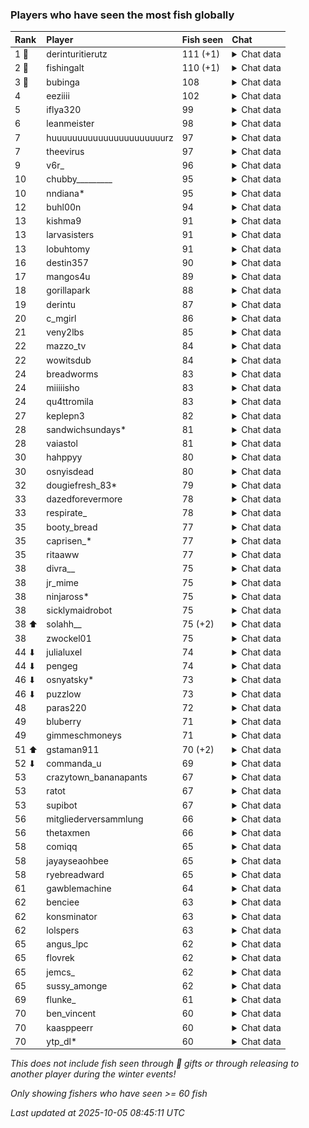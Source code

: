### Players who have seen the most fish globally

| Rank  | Player                    | Fish seen | Chat                                                                                                                                                                                                                                                                                                                                                                                                                                                                                                                                                                                                                                                                                                                                                                                                                                                                                                                                                                                                                                                                                                                                                                                                                                                                                                                                                                                                                                                                                                                                                                                                                                                                                                                                                                                                                                                                                                                                                                                                                                                                                                                                                                                                                                                                                                                                                                                                                                                                                                                                                                                                                                                                   |
|:------|:--------------------------|:----------|:-----------------------------------------------------------------------------------------------------------------------------------------------------------------------------------------------------------------------------------------------------------------------------------------------------------------------------------------------------------------------------------------------------------------------------------------------------------------------------------------------------------------------------------------------------------------------------------------------------------------------------------------------------------------------------------------------------------------------------------------------------------------------------------------------------------------------------------------------------------------------------------------------------------------------------------------------------------------------------------------------------------------------------------------------------------------------------------------------------------------------------------------------------------------------------------------------------------------------------------------------------------------------------------------------------------------------------------------------------------------------------------------------------------------------------------------------------------------------------------------------------------------------------------------------------------------------------------------------------------------------------------------------------------------------------------------------------------------------------------------------------------------------------------------------------------------------------------------------------------------------------------------------------------------------------------------------------------------------------------------------------------------------------------------------------------------------------------------------------------------------------------------------------------------------------------------------------------------------------------------------------------------------------------------------------------------------------------------------------------------------------------------------------------------------------------------------------------------------------------------------------------------------------------------------------------------------------------------------------------------------------------------------------------------------|
| 1 🥇  | derinturitierutz          | 111 (+1)  |  <details> <summary>Chat data</summary> ![breadworms](https://raw.githubusercontent.com/blableblup/gofish/main/images/players/breadworms.png) 110 ![psp1g](https://raw.githubusercontent.com/blableblup/gofish/main/images/players/psp1g.png) 16 ![swormbeard](https://raw.githubusercontent.com/blableblup/gofish/main/images/players/swormbeard.png) 17 </details>                                                                                                                                                                                                                                                                                                                                                                                                                                                                                                                                                                                                                                                                                                                                                                                                                                                                                                                                                                                                                                                                                                                                                                                                                                                                                                                                                                                                                                                                                                                                                                                                                                                                                                                                                                                                                                                                                                                                                                                                                                                                                                                                                                                                                                                                                                   |
| 2 🥈  | fishingalt                | 110 (+1)  |  <details> <summary>Chat data</summary> ![breadworms](https://raw.githubusercontent.com/blableblup/gofish/main/images/players/breadworms.png) 110 ![swormbeard](https://raw.githubusercontent.com/blableblup/gofish/main/images/players/swormbeard.png) 1 </details>                                                                                                                                                                                                                                                                                                                                                                                                                                                                                                                                                                                                                                                                                                                                                                                                                                                                                                                                                                                                                                                                                                                                                                                                                                                                                                                                                                                                                                                                                                                                                                                                                                                                                                                                                                                                                                                                                                                                                                                                                                                                                                                                                                                                                                                                                                                                                                                                   |
| 3 🥉  | bubinga                   | 108       |  <details> <summary>Chat data</summary> ![aquaismissing](https://raw.githubusercontent.com/blableblup/gofish/main/images/players/aquaismissing.png) 23 ![breadworms](https://raw.githubusercontent.com/blableblup/gofish/main/images/players/breadworms.png) 9 ![deme](https://raw.githubusercontent.com/blableblup/gofish/main/images/players/deme.png) 5 ![julialuxel](https://raw.githubusercontent.com/blableblup/gofish/main/images/players/julialuxel.png) 1 ![psp1g](https://raw.githubusercontent.com/blableblup/gofish/main/images/players/psp1g.png) 77 ![vaiastol](https://raw.githubusercontent.com/blableblup/gofish/main/images/players/vaiastol.png) 25 ![wuh6](https://raw.githubusercontent.com/blableblup/gofish/main/images/players/wuh6.png) 98 ![yopego](https://raw.githubusercontent.com/blableblup/gofish/main/images/players/yopego.png) 1 </details>                                                                                                                                                                                                                                                                                                                                                                                                                                                                                                                                                                                                                                                                                                                                                                                                                                                                                                                                                                                                                                                                                                                                                                                                                                                                                                                                                                                                                                                                                                                                                                                                                                                                                                                                                                                         |
| 4     | eeziiii                   | 102       |  <details> <summary>Chat data</summary> ![breadworms](https://raw.githubusercontent.com/blableblup/gofish/main/images/players/breadworms.png) 4 ![psp1g](https://raw.githubusercontent.com/blableblup/gofish/main/images/players/psp1g.png) 58 ![wuh6](https://raw.githubusercontent.com/blableblup/gofish/main/images/players/wuh6.png) 100 </details>                                                                                                                                                                                                                                                                                                                                                                                                                                                                                                                                                                                                                                                                                                                                                                                                                                                                                                                                                                                                                                                                                                                                                                                                                                                                                                                                                                                                                                                                                                                                                                                                                                                                                                                                                                                                                                                                                                                                                                                                                                                                                                                                                                                                                                                                                                                |
| 5     | iflya320                  | 99        |  <details> <summary>Chat data</summary> ![breadworms](https://raw.githubusercontent.com/blableblup/gofish/main/images/players/breadworms.png) 6 ![psp1g](https://raw.githubusercontent.com/blableblup/gofish/main/images/players/psp1g.png) 57 ![wuh6](https://raw.githubusercontent.com/blableblup/gofish/main/images/players/wuh6.png) 95 </details>                                                                                                                                                                                                                                                                                                                                                                                                                                                                                                                                                                                                                                                                                                                                                                                                                                                                                                                                                                                                                                                                                                                                                                                                                                                                                                                                                                                                                                                                                                                                                                                                                                                                                                                                                                                                                                                                                                                                                                                                                                                                                                                                                                                                                                                                                                                 |
| 6     | leanmeister               | 98        |  <details> <summary>Chat data</summary> ![breadworms](https://raw.githubusercontent.com/blableblup/gofish/main/images/players/breadworms.png) 96 ![julialuxel](https://raw.githubusercontent.com/blableblup/gofish/main/images/players/julialuxel.png) 5 ![leanmeister](https://raw.githubusercontent.com/blableblup/gofish/main/images/players/leanmeister.png) 2 ![omie](https://raw.githubusercontent.com/blableblup/gofish/main/images/players/omie.png) 2 ![swormbeard](https://raw.githubusercontent.com/blableblup/gofish/main/images/players/swormbeard.png) 28 ![vaiastol](https://raw.githubusercontent.com/blableblup/gofish/main/images/players/vaiastol.png) 60 </details>                                                                                                                                                                                                                                                                                                                                                                                                                                                                                                                                                                                                                                                                                                                                                                                                                                                                                                                                                                                                                                                                                                                                                                                                                                                                                                                                                                                                                                                                                                                                                                                                                                                                                                                                                                                                                                                                                                                                                                                |
| 7     | huuuuuuuuuuuuuuuuuuuuuurz | 97        |  <details> <summary>Chat data</summary> ![breadworms](https://raw.githubusercontent.com/blableblup/gofish/main/images/players/breadworms.png) 3 ![dizzy](https://raw.githubusercontent.com/blableblup/gofish/main/images/players/dizzy.png) 4 ![psp1g](https://raw.githubusercontent.com/blableblup/gofish/main/images/players/psp1g.png) 79 ![wuh6](https://raw.githubusercontent.com/blableblup/gofish/main/images/players/wuh6.png) 86 </details>                                                                                                                                                                                                                                                                                                                                                                                                                                                                                                                                                                                                                                                                                                                                                                                                                                                                                                                                                                                                                                                                                                                                                                                                                                                                                                                                                                                                                                                                                                                                                                                                                                                                                                                                                                                                                                                                                                                                                                                                                                                                                                                                                                                                                   |
| 7     | theevirus                 | 97        |  <details> <summary>Chat data</summary> ![breadworms](https://raw.githubusercontent.com/blableblup/gofish/main/images/players/breadworms.png) 6 ![psp1g](https://raw.githubusercontent.com/blableblup/gofish/main/images/players/psp1g.png) 60 ![wuh6](https://raw.githubusercontent.com/blableblup/gofish/main/images/players/wuh6.png) 90 </details>                                                                                                                                                                                                                                                                                                                                                                                                                                                                                                                                                                                                                                                                                                                                                                                                                                                                                                                                                                                                                                                                                                                                                                                                                                                                                                                                                                                                                                                                                                                                                                                                                                                                                                                                                                                                                                                                                                                                                                                                                                                                                                                                                                                                                                                                                                                 |
| 9     | v6r_                      | 96        |  <details> <summary>Chat data</summary> ![omie](https://raw.githubusercontent.com/blableblup/gofish/main/images/players/omie.png) 96 ![vaiastol](https://raw.githubusercontent.com/blableblup/gofish/main/images/players/vaiastol.png) 9 </details>                                                                                                                                                                                                                                                                                                                                                                                                                                                                                                                                                                                                                                                                                                                                                                                                                                                                                                                                                                                                                                                                                                                                                                                                                                                                                                                                                                                                                                                                                                                                                                                                                                                                                                                                                                                                                                                                                                                                                                                                                                                                                                                                                                                                                                                                                                                                                                                                                    |
| 10    | chubby_________           | 95        |  <details> <summary>Chat data</summary> ![breadworms](https://raw.githubusercontent.com/blableblup/gofish/main/images/players/breadworms.png) 95 ![julialuxel](https://raw.githubusercontent.com/blableblup/gofish/main/images/players/julialuxel.png) 21 ![swormbeard](https://raw.githubusercontent.com/blableblup/gofish/main/images/players/swormbeard.png) 15 ![wuh6](https://raw.githubusercontent.com/blableblup/gofish/main/images/players/wuh6.png) 15 </details>                                                                                                                                                                                                                                                                                                                                                                                                                                                                                                                                                                                                                                                                                                                                                                                                                                                                                                                                                                                                                                                                                                                                                                                                                                                                                                                                                                                                                                                                                                                                                                                                                                                                                                                                                                                                                                                                                                                                                                                                                                                                                                                                                                                             |
| 10    | nndiana*                  | 95        |  <details> <summary>Chat data</summary> ![psp1g](https://raw.githubusercontent.com/blableblup/gofish/main/images/players/psp1g.png) 88 ![wuh6](https://raw.githubusercontent.com/blableblup/gofish/main/images/players/wuh6.png) 80 </details>                                                                                                                                                                                                                                                                                                                                                                                                                                                                                                                                                                                                                                                                                                                                                                                                                                                                                                                                                                                                                                                                                                                                                                                                                                                                                                                                                                                                                                                                                                                                                                                                                                                                                                                                                                                                                                                                                                                                                                                                                                                                                                                                                                                                                                                                                                                                                                                                                         |
| 12    | buhl00n                   | 94        |  <details> <summary>Chat data</summary> ![dizzy](https://raw.githubusercontent.com/blableblup/gofish/main/images/players/dizzy.png) 94 </details>                                                                                                                                                                                                                                                                                                                                                                                                                                                                                                                                                                                                                                                                                                                                                                                                                                                                                                                                                                                                                                                                                                                                                                                                                                                                                                                                                                                                                                                                                                                                                                                                                                                                                                                                                                                                                                                                                                                                                                                                                                                                                                                                                                                                                                                                                                                                                                                                                                                                                                                      |
| 13    | kishma9                   | 91        |  <details> <summary>Chat data</summary> ![breadworms](https://raw.githubusercontent.com/blableblup/gofish/main/images/players/breadworms.png) 88 ![jellyuh](https://raw.githubusercontent.com/blableblup/gofish/main/images/players/jellyuh.png) 1 ![julialuxel](https://raw.githubusercontent.com/blableblup/gofish/main/images/players/julialuxel.png) 3 ![larvasisters](https://raw.githubusercontent.com/blableblup/gofish/main/images/players/larvasisters.png) 2 ![swormbeard](https://raw.githubusercontent.com/blableblup/gofish/main/images/players/swormbeard.png) 13 </details>                                                                                                                                                                                                                                                                                                                                                                                                                                                                                                                                                                                                                                                                                                                                                                                                                                                                                                                                                                                                                                                                                                                                                                                                                                                                                                                                                                                                                                                                                                                                                                                                                                                                                                                                                                                                                                                                                                                                                                                                                                                                             |
| 13    | larvasisters              | 91        |  <details> <summary>Chat data</summary> ![6daves](https://raw.githubusercontent.com/blableblup/gofish/main/images/players/6daves.png) 1 ![ajspyman](https://raw.githubusercontent.com/blableblup/gofish/main/images/players/ajspyman.png) 1 ![aquaismissing](https://raw.githubusercontent.com/blableblup/gofish/main/images/players/aquaismissing.png) 1 ![breadworms](https://raw.githubusercontent.com/blableblup/gofish/main/images/players/breadworms.png) 88 ![coolishdanker](https://raw.githubusercontent.com/blableblup/gofish/main/images/players/coolishdanker.png) 1 ![d_egree](https://raw.githubusercontent.com/blableblup/gofish/main/images/players/d_egree.png) 7 ![deme](https://raw.githubusercontent.com/blableblup/gofish/main/images/players/deme.png) 1 ![dizzy](https://raw.githubusercontent.com/blableblup/gofish/main/images/players/dizzy.png) 1 ![e1llas](https://raw.githubusercontent.com/blableblup/gofish/main/images/players/e1llas.png) 1 ![jellyuh](https://raw.githubusercontent.com/blableblup/gofish/main/images/players/jellyuh.png) 1 ![julialuxel](https://raw.githubusercontent.com/blableblup/gofish/main/images/players/julialuxel.png) 2 ![keeki_chan](https://raw.githubusercontent.com/blableblup/gofish/main/images/players/keeki_chan.png) 1 ![larvasisters](https://raw.githubusercontent.com/blableblup/gofish/main/images/players/larvasisters.png) 1 ![leanmeister](https://raw.githubusercontent.com/blableblup/gofish/main/images/players/leanmeister.png) 1 ![mylifeislul](https://raw.githubusercontent.com/blableblup/gofish/main/images/players/mylifeislul.png) 1 ![paras220](https://raw.githubusercontent.com/blableblup/gofish/main/images/players/paras220.png) 1 ![pokirule](https://raw.githubusercontent.com/blableblup/gofish/main/images/players/pokirule.png) 1 ![psp1g](https://raw.githubusercontent.com/blableblup/gofish/main/images/players/psp1g.png) 4 ![ryanpotat](https://raw.githubusercontent.com/blableblup/gofish/main/images/players/ryanpotat.png) 1 ![sukoxi](https://raw.githubusercontent.com/blableblup/gofish/main/images/players/sukoxi.png) 1 ![swormbeard](https://raw.githubusercontent.com/blableblup/gofish/main/images/players/swormbeard.png) 8 ![tipicogato](https://raw.githubusercontent.com/blableblup/gofish/main/images/players/tipicogato.png) 1 ![vaiastol](https://raw.githubusercontent.com/blableblup/gofish/main/images/players/vaiastol.png) 24 ![wuh6](https://raw.githubusercontent.com/blableblup/gofish/main/images/players/wuh6.png) 7 ![yopego](https://raw.githubusercontent.com/blableblup/gofish/main/images/players/yopego.png) 1 </details> |
| 13    | lobuhtomy                 | 91        |  <details> <summary>Chat data</summary> ![breadworms](https://raw.githubusercontent.com/blableblup/gofish/main/images/players/breadworms.png) 38 ![dizzy](https://raw.githubusercontent.com/blableblup/gofish/main/images/players/dizzy.png) 1 ![ovrht](https://raw.githubusercontent.com/blableblup/gofish/main/images/players/ovrht.png) 7 ![psp1g](https://raw.githubusercontent.com/blableblup/gofish/main/images/players/psp1g.png) 67 ![wuh6](https://raw.githubusercontent.com/blableblup/gofish/main/images/players/wuh6.png) 79 </details>                                                                                                                                                                                                                                                                                                                                                                                                                                                                                                                                                                                                                                                                                                                                                                                                                                                                                                                                                                                                                                                                                                                                                                                                                                                                                                                                                                                                                                                                                                                                                                                                                                                                                                                                                                                                                                                                                                                                                                                                                                                                                                                    |
| 16    | destin357                 | 90        |  <details> <summary>Chat data</summary> ![breadworms](https://raw.githubusercontent.com/blableblup/gofish/main/images/players/breadworms.png) 90 ![leanmeister](https://raw.githubusercontent.com/blableblup/gofish/main/images/players/leanmeister.png) 2 ![swormbeard](https://raw.githubusercontent.com/blableblup/gofish/main/images/players/swormbeard.png) 1 </details>                                                                                                                                                                                                                                                                                                                                                                                                                                                                                                                                                                                                                                                                                                                                                                                                                                                                                                                                                                                                                                                                                                                                                                                                                                                                                                                                                                                                                                                                                                                                                                                                                                                                                                                                                                                                                                                                                                                                                                                                                                                                                                                                                                                                                                                                                          |
| 17    | mangos4u                  | 89        |  <details> <summary>Chat data</summary> ![breadworms](https://raw.githubusercontent.com/blableblup/gofish/main/images/players/breadworms.png) 13 ![dizzy](https://raw.githubusercontent.com/blableblup/gofish/main/images/players/dizzy.png) 11 ![julialuxel](https://raw.githubusercontent.com/blableblup/gofish/main/images/players/julialuxel.png) 1 ![omie](https://raw.githubusercontent.com/blableblup/gofish/main/images/players/omie.png) 89 ![wuh6](https://raw.githubusercontent.com/blableblup/gofish/main/images/players/wuh6.png) 1 </details>                                                                                                                                                                                                                                                                                                                                                                                                                                                                                                                                                                                                                                                                                                                                                                                                                                                                                                                                                                                                                                                                                                                                                                                                                                                                                                                                                                                                                                                                                                                                                                                                                                                                                                                                                                                                                                                                                                                                                                                                                                                                                                            |
| 18    | gorillapark               | 88        |  <details> <summary>Chat data</summary> ![psp1g](https://raw.githubusercontent.com/blableblup/gofish/main/images/players/psp1g.png) 67 ![wuh6](https://raw.githubusercontent.com/blableblup/gofish/main/images/players/wuh6.png) 71 </details>                                                                                                                                                                                                                                                                                                                                                                                                                                                                                                                                                                                                                                                                                                                                                                                                                                                                                                                                                                                                                                                                                                                                                                                                                                                                                                                                                                                                                                                                                                                                                                                                                                                                                                                                                                                                                                                                                                                                                                                                                                                                                                                                                                                                                                                                                                                                                                                                                         |
| 19    | derintu                   | 87        |  <details> <summary>Chat data</summary> ![breadworms](https://raw.githubusercontent.com/blableblup/gofish/main/images/players/breadworms.png) 85 ![swormbeard](https://raw.githubusercontent.com/blableblup/gofish/main/images/players/swormbeard.png) 28 </details>                                                                                                                                                                                                                                                                                                                                                                                                                                                                                                                                                                                                                                                                                                                                                                                                                                                                                                                                                                                                                                                                                                                                                                                                                                                                                                                                                                                                                                                                                                                                                                                                                                                                                                                                                                                                                                                                                                                                                                                                                                                                                                                                                                                                                                                                                                                                                                                                   |
| 20    | c_mgirl                   | 86        |  <details> <summary>Chat data</summary> ![breadworms](https://raw.githubusercontent.com/blableblup/gofish/main/images/players/breadworms.png) 85 ![jellyuh](https://raw.githubusercontent.com/blableblup/gofish/main/images/players/jellyuh.png) 1 ![julialuxel](https://raw.githubusercontent.com/blableblup/gofish/main/images/players/julialuxel.png) 1 ![swormbeard](https://raw.githubusercontent.com/blableblup/gofish/main/images/players/swormbeard.png) 6 </details>                                                                                                                                                                                                                                                                                                                                                                                                                                                                                                                                                                                                                                                                                                                                                                                                                                                                                                                                                                                                                                                                                                                                                                                                                                                                                                                                                                                                                                                                                                                                                                                                                                                                                                                                                                                                                                                                                                                                                                                                                                                                                                                                                                                          |
| 21    | veny2lbs                  | 85        |  <details> <summary>Chat data</summary> ![psp1g](https://raw.githubusercontent.com/blableblup/gofish/main/images/players/psp1g.png) 58 ![wuh6](https://raw.githubusercontent.com/blableblup/gofish/main/images/players/wuh6.png) 80 </details>                                                                                                                                                                                                                                                                                                                                                                                                                                                                                                                                                                                                                                                                                                                                                                                                                                                                                                                                                                                                                                                                                                                                                                                                                                                                                                                                                                                                                                                                                                                                                                                                                                                                                                                                                                                                                                                                                                                                                                                                                                                                                                                                                                                                                                                                                                                                                                                                                         |
| 22    | mazzo_tv                  | 84        |  <details> <summary>Chat data</summary> ![breadworms](https://raw.githubusercontent.com/blableblup/gofish/main/images/players/breadworms.png) 1 ![psp1g](https://raw.githubusercontent.com/blableblup/gofish/main/images/players/psp1g.png) 74 ![wuh6](https://raw.githubusercontent.com/blableblup/gofish/main/images/players/wuh6.png) 50 </details>                                                                                                                                                                                                                                                                                                                                                                                                                                                                                                                                                                                                                                                                                                                                                                                                                                                                                                                                                                                                                                                                                                                                                                                                                                                                                                                                                                                                                                                                                                                                                                                                                                                                                                                                                                                                                                                                                                                                                                                                                                                                                                                                                                                                                                                                                                                 |
| 22    | wowitsdub                 | 84        |  <details> <summary>Chat data</summary> ![psp1g](https://raw.githubusercontent.com/blableblup/gofish/main/images/players/psp1g.png) 40 ![wuh6](https://raw.githubusercontent.com/blableblup/gofish/main/images/players/wuh6.png) 83 </details>                                                                                                                                                                                                                                                                                                                                                                                                                                                                                                                                                                                                                                                                                                                                                                                                                                                                                                                                                                                                                                                                                                                                                                                                                                                                                                                                                                                                                                                                                                                                                                                                                                                                                                                                                                                                                                                                                                                                                                                                                                                                                                                                                                                                                                                                                                                                                                                                                         |
| 24    | breadworms                | 83        |  <details> <summary>Chat data</summary> ![6daves](https://raw.githubusercontent.com/blableblup/gofish/main/images/players/6daves.png) 1 ![ajspyman](https://raw.githubusercontent.com/blableblup/gofish/main/images/players/ajspyman.png) 1 ![breadworms](https://raw.githubusercontent.com/blableblup/gofish/main/images/players/breadworms.png) 83 ![dizzy](https://raw.githubusercontent.com/blableblup/gofish/main/images/players/dizzy.png) 1 ![omie](https://raw.githubusercontent.com/blableblup/gofish/main/images/players/omie.png) 1 ![xriggby](https://raw.githubusercontent.com/blableblup/gofish/main/images/players/xriggby.png) 1 </details>                                                                                                                                                                                                                                                                                                                                                                                                                                                                                                                                                                                                                                                                                                                                                                                                                                                                                                                                                                                                                                                                                                                                                                                                                                                                                                                                                                                                                                                                                                                                                                                                                                                                                                                                                                                                                                                                                                                                                                                                            |
| 24    | miiiiisho                 | 83        |  <details> <summary>Chat data</summary> ![breadworms](https://raw.githubusercontent.com/blableblup/gofish/main/images/players/breadworms.png) 83 </details>                                                                                                                                                                                                                                                                                                                                                                                                                                                                                                                                                                                                                                                                                                                                                                                                                                                                                                                                                                                                                                                                                                                                                                                                                                                                                                                                                                                                                                                                                                                                                                                                                                                                                                                                                                                                                                                                                                                                                                                                                                                                                                                                                                                                                                                                                                                                                                                                                                                                                                            |
| 24    | qu4ttromila               | 83        |  <details> <summary>Chat data</summary> ![breadworms](https://raw.githubusercontent.com/blableblup/gofish/main/images/players/breadworms.png) 83 </details>                                                                                                                                                                                                                                                                                                                                                                                                                                                                                                                                                                                                                                                                                                                                                                                                                                                                                                                                                                                                                                                                                                                                                                                                                                                                                                                                                                                                                                                                                                                                                                                                                                                                                                                                                                                                                                                                                                                                                                                                                                                                                                                                                                                                                                                                                                                                                                                                                                                                                                            |
| 27    | keplepn3                  | 82        |  <details> <summary>Chat data</summary> ![dizzy](https://raw.githubusercontent.com/blableblup/gofish/main/images/players/dizzy.png) 82 </details>                                                                                                                                                                                                                                                                                                                                                                                                                                                                                                                                                                                                                                                                                                                                                                                                                                                                                                                                                                                                                                                                                                                                                                                                                                                                                                                                                                                                                                                                                                                                                                                                                                                                                                                                                                                                                                                                                                                                                                                                                                                                                                                                                                                                                                                                                                                                                                                                                                                                                                                      |
| 28    | sandwichsundays*          | 81        |  <details> <summary>Chat data</summary> ![breadworms](https://raw.githubusercontent.com/blableblup/gofish/main/images/players/breadworms.png) 4 ![psp1g](https://raw.githubusercontent.com/blableblup/gofish/main/images/players/psp1g.png) 70 ![vaiastol](https://raw.githubusercontent.com/blableblup/gofish/main/images/players/vaiastol.png) 7 ![wuh6](https://raw.githubusercontent.com/blableblup/gofish/main/images/players/wuh6.png) 46 </details>                                                                                                                                                                                                                                                                                                                                                                                                                                                                                                                                                                                                                                                                                                                                                                                                                                                                                                                                                                                                                                                                                                                                                                                                                                                                                                                                                                                                                                                                                                                                                                                                                                                                                                                                                                                                                                                                                                                                                                                                                                                                                                                                                                                                             |
| 28    | vaiastol                  | 81        |  <details> <summary>Chat data</summary> ![breadworms](https://raw.githubusercontent.com/blableblup/gofish/main/images/players/breadworms.png) 45 ![psp1g](https://raw.githubusercontent.com/blableblup/gofish/main/images/players/psp1g.png) 4 ![vaiastol](https://raw.githubusercontent.com/blableblup/gofish/main/images/players/vaiastol.png) 74 </details>                                                                                                                                                                                                                                                                                                                                                                                                                                                                                                                                                                                                                                                                                                                                                                                                                                                                                                                                                                                                                                                                                                                                                                                                                                                                                                                                                                                                                                                                                                                                                                                                                                                                                                                                                                                                                                                                                                                                                                                                                                                                                                                                                                                                                                                                                                         |
| 30    | hahppyy                   | 80        |  <details> <summary>Chat data</summary> ![julialuxel](https://raw.githubusercontent.com/blableblup/gofish/main/images/players/julialuxel.png) 30 ![psp1g](https://raw.githubusercontent.com/blableblup/gofish/main/images/players/psp1g.png) 46 ![vaiastol](https://raw.githubusercontent.com/blableblup/gofish/main/images/players/vaiastol.png) 78 </details>                                                                                                                                                                                                                                                                                                                                                                                                                                                                                                                                                                                                                                                                                                                                                                                                                                                                                                                                                                                                                                                                                                                                                                                                                                                                                                                                                                                                                                                                                                                                                                                                                                                                                                                                                                                                                                                                                                                                                                                                                                                                                                                                                                                                                                                                                                        |
| 30    | osnyisdead                | 80        |  <details> <summary>Chat data</summary> ![breadworms](https://raw.githubusercontent.com/blableblup/gofish/main/images/players/breadworms.png) 78 ![pokirule](https://raw.githubusercontent.com/blableblup/gofish/main/images/players/pokirule.png) 41 </details>                                                                                                                                                                                                                                                                                                                                                                                                                                                                                                                                                                                                                                                                                                                                                                                                                                                                                                                                                                                                                                                                                                                                                                                                                                                                                                                                                                                                                                                                                                                                                                                                                                                                                                                                                                                                                                                                                                                                                                                                                                                                                                                                                                                                                                                                                                                                                                                                       |
| 32    | dougiefresh_83*           | 79        |  <details> <summary>Chat data</summary> ![breadworms](https://raw.githubusercontent.com/blableblup/gofish/main/images/players/breadworms.png) 79 ![jellyuh](https://raw.githubusercontent.com/blableblup/gofish/main/images/players/jellyuh.png) 1 ![vaiastol](https://raw.githubusercontent.com/blableblup/gofish/main/images/players/vaiastol.png) 1 </details>                                                                                                                                                                                                                                                                                                                                                                                                                                                                                                                                                                                                                                                                                                                                                                                                                                                                                                                                                                                                                                                                                                                                                                                                                                                                                                                                                                                                                                                                                                                                                                                                                                                                                                                                                                                                                                                                                                                                                                                                                                                                                                                                                                                                                                                                                                      |
| 33    | dazedforevermore          | 78        |  <details> <summary>Chat data</summary> ![breadworms](https://raw.githubusercontent.com/blableblup/gofish/main/images/players/breadworms.png) 76 ![d_egree](https://raw.githubusercontent.com/blableblup/gofish/main/images/players/d_egree.png) 1 ![julialuxel](https://raw.githubusercontent.com/blableblup/gofish/main/images/players/julialuxel.png) 8 ![larvasisters](https://raw.githubusercontent.com/blableblup/gofish/main/images/players/larvasisters.png) 1 ![psp1g](https://raw.githubusercontent.com/blableblup/gofish/main/images/players/psp1g.png) 4 ![swormbeard](https://raw.githubusercontent.com/blableblup/gofish/main/images/players/swormbeard.png) 18 ![vaiastol](https://raw.githubusercontent.com/blableblup/gofish/main/images/players/vaiastol.png) 49 </details>                                                                                                                                                                                                                                                                                                                                                                                                                                                                                                                                                                                                                                                                                                                                                                                                                                                                                                                                                                                                                                                                                                                                                                                                                                                                                                                                                                                                                                                                                                                                                                                                                                                                                                                                                                                                                                                                          |
| 33    | respirate_                | 78        |  <details> <summary>Chat data</summary> ![ajspyman](https://raw.githubusercontent.com/blableblup/gofish/main/images/players/ajspyman.png) 21 ![breadworms](https://raw.githubusercontent.com/blableblup/gofish/main/images/players/breadworms.png) 72 ![dizzy](https://raw.githubusercontent.com/blableblup/gofish/main/images/players/dizzy.png) 30 ![julialuxel](https://raw.githubusercontent.com/blableblup/gofish/main/images/players/julialuxel.png) 1 ![omie](https://raw.githubusercontent.com/blableblup/gofish/main/images/players/omie.png) 21 ![psp1g](https://raw.githubusercontent.com/blableblup/gofish/main/images/players/psp1g.png) 13 ![ryanpotat](https://raw.githubusercontent.com/blableblup/gofish/main/images/players/ryanpotat.png) 12 ![swormbeard](https://raw.githubusercontent.com/blableblup/gofish/main/images/players/swormbeard.png) 31 ![vaiastol](https://raw.githubusercontent.com/blableblup/gofish/main/images/players/vaiastol.png) 6 </details>                                                                                                                                                                                                                                                                                                                                                                                                                                                                                                                                                                                                                                                                                                                                                                                                                                                                                                                                                                                                                                                                                                                                                                                                                                                                                                                                                                                                                                                                                                                                                                                                                                                                                |
| 35    | booty_bread               | 77        |  <details> <summary>Chat data</summary> ![breadworms](https://raw.githubusercontent.com/blableblup/gofish/main/images/players/breadworms.png) 77 ![psp1g](https://raw.githubusercontent.com/blableblup/gofish/main/images/players/psp1g.png) 6 </details>                                                                                                                                                                                                                                                                                                                                                                                                                                                                                                                                                                                                                                                                                                                                                                                                                                                                                                                                                                                                                                                                                                                                                                                                                                                                                                                                                                                                                                                                                                                                                                                                                                                                                                                                                                                                                                                                                                                                                                                                                                                                                                                                                                                                                                                                                                                                                                                                              |
| 35    | caprisen_*                | 77        |  <details> <summary>Chat data</summary> ![breadworms](https://raw.githubusercontent.com/blableblup/gofish/main/images/players/breadworms.png) 3 ![psp1g](https://raw.githubusercontent.com/blableblup/gofish/main/images/players/psp1g.png) 71 ![wuh6](https://raw.githubusercontent.com/blableblup/gofish/main/images/players/wuh6.png) 56 </details>                                                                                                                                                                                                                                                                                                                                                                                                                                                                                                                                                                                                                                                                                                                                                                                                                                                                                                                                                                                                                                                                                                                                                                                                                                                                                                                                                                                                                                                                                                                                                                                                                                                                                                                                                                                                                                                                                                                                                                                                                                                                                                                                                                                                                                                                                                                 |
| 35    | ritaaww                   | 77        |  <details> <summary>Chat data</summary> ![omie](https://raw.githubusercontent.com/blableblup/gofish/main/images/players/omie.png) 77 </details>                                                                                                                                                                                                                                                                                                                                                                                                                                                                                                                                                                                                                                                                                                                                                                                                                                                                                                                                                                                                                                                                                                                                                                                                                                                                                                                                                                                                                                                                                                                                                                                                                                                                                                                                                                                                                                                                                                                                                                                                                                                                                                                                                                                                                                                                                                                                                                                                                                                                                                                        |
| 38    | divra__                   | 75        |  <details> <summary>Chat data</summary> ![breadworms](https://raw.githubusercontent.com/blableblup/gofish/main/images/players/breadworms.png) 55 ![psp1g](https://raw.githubusercontent.com/blableblup/gofish/main/images/players/psp1g.png) 63 ![vaiastol](https://raw.githubusercontent.com/blableblup/gofish/main/images/players/vaiastol.png) 53 </details>                                                                                                                                                                                                                                                                                                                                                                                                                                                                                                                                                                                                                                                                                                                                                                                                                                                                                                                                                                                                                                                                                                                                                                                                                                                                                                                                                                                                                                                                                                                                                                                                                                                                                                                                                                                                                                                                                                                                                                                                                                                                                                                                                                                                                                                                                                        |
| 38    | jr_mime                   | 75        |  <details> <summary>Chat data</summary> ![breadworms](https://raw.githubusercontent.com/blableblup/gofish/main/images/players/breadworms.png) 22 ![psp1g](https://raw.githubusercontent.com/blableblup/gofish/main/images/players/psp1g.png) 71 ![vaiastol](https://raw.githubusercontent.com/blableblup/gofish/main/images/players/vaiastol.png) 12 ![wuh6](https://raw.githubusercontent.com/blableblup/gofish/main/images/players/wuh6.png) 36 ![yopego](https://raw.githubusercontent.com/blableblup/gofish/main/images/players/yopego.png) 6 </details>                                                                                                                                                                                                                                                                                                                                                                                                                                                                                                                                                                                                                                                                                                                                                                                                                                                                                                                                                                                                                                                                                                                                                                                                                                                                                                                                                                                                                                                                                                                                                                                                                                                                                                                                                                                                                                                                                                                                                                                                                                                                                                           |
| 38    | ninjaross*                | 75        |  <details> <summary>Chat data</summary> ![breadworms](https://raw.githubusercontent.com/blableblup/gofish/main/images/players/breadworms.png) 74 ![julialuxel](https://raw.githubusercontent.com/blableblup/gofish/main/images/players/julialuxel.png) 6 ![swormbeard](https://raw.githubusercontent.com/blableblup/gofish/main/images/players/swormbeard.png) 14 </details>                                                                                                                                                                                                                                                                                                                                                                                                                                                                                                                                                                                                                                                                                                                                                                                                                                                                                                                                                                                                                                                                                                                                                                                                                                                                                                                                                                                                                                                                                                                                                                                                                                                                                                                                                                                                                                                                                                                                                                                                                                                                                                                                                                                                                                                                                           |
| 38    | sicklymaidrobot           | 75        |  <details> <summary>Chat data</summary> ![breadworms](https://raw.githubusercontent.com/blableblup/gofish/main/images/players/breadworms.png) 75 ![julialuxel](https://raw.githubusercontent.com/blableblup/gofish/main/images/players/julialuxel.png) 6 ![swormbeard](https://raw.githubusercontent.com/blableblup/gofish/main/images/players/swormbeard.png) 7 </details>                                                                                                                                                                                                                                                                                                                                                                                                                                                                                                                                                                                                                                                                                                                                                                                                                                                                                                                                                                                                                                                                                                                                                                                                                                                                                                                                                                                                                                                                                                                                                                                                                                                                                                                                                                                                                                                                                                                                                                                                                                                                                                                                                                                                                                                                                            |
| 38 ⬆  | solahh__                  | 75 (+2)   |  <details> <summary>Chat data</summary> ![omie](https://raw.githubusercontent.com/blableblup/gofish/main/images/players/omie.png) 75 </details>                                                                                                                                                                                                                                                                                                                                                                                                                                                                                                                                                                                                                                                                                                                                                                                                                                                                                                                                                                                                                                                                                                                                                                                                                                                                                                                                                                                                                                                                                                                                                                                                                                                                                                                                                                                                                                                                                                                                                                                                                                                                                                                                                                                                                                                                                                                                                                                                                                                                                                                        |
| 38    | zwockel01                 | 75        |  <details> <summary>Chat data</summary> ![breadworms](https://raw.githubusercontent.com/blableblup/gofish/main/images/players/breadworms.png) 5 ![dizzy](https://raw.githubusercontent.com/blableblup/gofish/main/images/players/dizzy.png) 3 ![psp1g](https://raw.githubusercontent.com/blableblup/gofish/main/images/players/psp1g.png) 69 ![wuh6](https://raw.githubusercontent.com/blableblup/gofish/main/images/players/wuh6.png) 31 </details>                                                                                                                                                                                                                                                                                                                                                                                                                                                                                                                                                                                                                                                                                                                                                                                                                                                                                                                                                                                                                                                                                                                                                                                                                                                                                                                                                                                                                                                                                                                                                                                                                                                                                                                                                                                                                                                                                                                                                                                                                                                                                                                                                                                                                   |
| 44 ⬇  | julialuxel                | 74        |  <details> <summary>Chat data</summary> ![breadworms](https://raw.githubusercontent.com/blableblup/gofish/main/images/players/breadworms.png) 65 ![d_egree](https://raw.githubusercontent.com/blableblup/gofish/main/images/players/d_egree.png) 1 ![dizzy](https://raw.githubusercontent.com/blableblup/gofish/main/images/players/dizzy.png) 18 ![julialuxel](https://raw.githubusercontent.com/blableblup/gofish/main/images/players/julialuxel.png) 33 ![psp1g](https://raw.githubusercontent.com/blableblup/gofish/main/images/players/psp1g.png) 4 ![swormbeard](https://raw.githubusercontent.com/blableblup/gofish/main/images/players/swormbeard.png) 4 ![vaiastol](https://raw.githubusercontent.com/blableblup/gofish/main/images/players/vaiastol.png) 37 ![wuh6](https://raw.githubusercontent.com/blableblup/gofish/main/images/players/wuh6.png) 1 </details>                                                                                                                                                                                                                                                                                                                                                                                                                                                                                                                                                                                                                                                                                                                                                                                                                                                                                                                                                                                                                                                                                                                                                                                                                                                                                                                                                                                                                                                                                                                                                                                                                                                                                                                                                                                           |
| 44 ⬇  | pengeg                    | 74        |  <details> <summary>Chat data</summary> ![aquaismissing](https://raw.githubusercontent.com/blableblup/gofish/main/images/players/aquaismissing.png) 1 ![breadworms](https://raw.githubusercontent.com/blableblup/gofish/main/images/players/breadworms.png) 5 ![psp1g](https://raw.githubusercontent.com/blableblup/gofish/main/images/players/psp1g.png) 67 ![vaiastol](https://raw.githubusercontent.com/blableblup/gofish/main/images/players/vaiastol.png) 47 </details>                                                                                                                                                                                                                                                                                                                                                                                                                                                                                                                                                                                                                                                                                                                                                                                                                                                                                                                                                                                                                                                                                                                                                                                                                                                                                                                                                                                                                                                                                                                                                                                                                                                                                                                                                                                                                                                                                                                                                                                                                                                                                                                                                                                           |
| 46 ⬇  | osnyatsky*                | 73        |  <details> <summary>Chat data</summary> ![breadworms](https://raw.githubusercontent.com/blableblup/gofish/main/images/players/breadworms.png) 73 </details>                                                                                                                                                                                                                                                                                                                                                                                                                                                                                                                                                                                                                                                                                                                                                                                                                                                                                                                                                                                                                                                                                                                                                                                                                                                                                                                                                                                                                                                                                                                                                                                                                                                                                                                                                                                                                                                                                                                                                                                                                                                                                                                                                                                                                                                                                                                                                                                                                                                                                                            |
| 46 ⬇  | puzzlow                   | 73        |  <details> <summary>Chat data</summary> ![breadworms](https://raw.githubusercontent.com/blableblup/gofish/main/images/players/breadworms.png) 73 ![julialuxel](https://raw.githubusercontent.com/blableblup/gofish/main/images/players/julialuxel.png) 8 </details>                                                                                                                                                                                                                                                                                                                                                                                                                                                                                                                                                                                                                                                                                                                                                                                                                                                                                                                                                                                                                                                                                                                                                                                                                                                                                                                                                                                                                                                                                                                                                                                                                                                                                                                                                                                                                                                                                                                                                                                                                                                                                                                                                                                                                                                                                                                                                                                                    |
| 48    | paras220                  | 72        |  <details> <summary>Chat data</summary> ![breadworms](https://raw.githubusercontent.com/blableblup/gofish/main/images/players/breadworms.png) 72 ![julialuxel](https://raw.githubusercontent.com/blableblup/gofish/main/images/players/julialuxel.png) 4 ![paras220](https://raw.githubusercontent.com/blableblup/gofish/main/images/players/paras220.png) 2 </details>                                                                                                                                                                                                                                                                                                                                                                                                                                                                                                                                                                                                                                                                                                                                                                                                                                                                                                                                                                                                                                                                                                                                                                                                                                                                                                                                                                                                                                                                                                                                                                                                                                                                                                                                                                                                                                                                                                                                                                                                                                                                                                                                                                                                                                                                                                |
| 49    | bluberry                  | 71        |  <details> <summary>Chat data</summary> ![psp1g](https://raw.githubusercontent.com/blableblup/gofish/main/images/players/psp1g.png) 65 ![wuh6](https://raw.githubusercontent.com/blableblup/gofish/main/images/players/wuh6.png) 50 </details>                                                                                                                                                                                                                                                                                                                                                                                                                                                                                                                                                                                                                                                                                                                                                                                                                                                                                                                                                                                                                                                                                                                                                                                                                                                                                                                                                                                                                                                                                                                                                                                                                                                                                                                                                                                                                                                                                                                                                                                                                                                                                                                                                                                                                                                                                                                                                                                                                         |
| 49    | gimmeschmoneys            | 71        |  <details> <summary>Chat data</summary> ![breadworms](https://raw.githubusercontent.com/blableblup/gofish/main/images/players/breadworms.png) 17 ![dizzy](https://raw.githubusercontent.com/blableblup/gofish/main/images/players/dizzy.png) 69 </details>                                                                                                                                                                                                                                                                                                                                                                                                                                                                                                                                                                                                                                                                                                                                                                                                                                                                                                                                                                                                                                                                                                                                                                                                                                                                                                                                                                                                                                                                                                                                                                                                                                                                                                                                                                                                                                                                                                                                                                                                                                                                                                                                                                                                                                                                                                                                                                                                             |
| 51 ⬆  | gstaman911                | 70 (+2)   |  <details> <summary>Chat data</summary> ![breadworms](https://raw.githubusercontent.com/blableblup/gofish/main/images/players/breadworms.png) 67 ![vaiastol](https://raw.githubusercontent.com/blableblup/gofish/main/images/players/vaiastol.png) 16 </details>                                                                                                                                                                                                                                                                                                                                                                                                                                                                                                                                                                                                                                                                                                                                                                                                                                                                                                                                                                                                                                                                                                                                                                                                                                                                                                                                                                                                                                                                                                                                                                                                                                                                                                                                                                                                                                                                                                                                                                                                                                                                                                                                                                                                                                                                                                                                                                                                       |
| 52 ⬇  | commanda_u                | 69        |  <details> <summary>Chat data</summary> ![deme](https://raw.githubusercontent.com/blableblup/gofish/main/images/players/deme.png) 5 ![psp1g](https://raw.githubusercontent.com/blableblup/gofish/main/images/players/psp1g.png) 61 ![wuh6](https://raw.githubusercontent.com/blableblup/gofish/main/images/players/wuh6.png) 56 </details>                                                                                                                                                                                                                                                                                                                                                                                                                                                                                                                                                                                                                                                                                                                                                                                                                                                                                                                                                                                                                                                                                                                                                                                                                                                                                                                                                                                                                                                                                                                                                                                                                                                                                                                                                                                                                                                                                                                                                                                                                                                                                                                                                                                                                                                                                                                             |
| 53    | crazytown_bananapants     | 67        |  <details> <summary>Chat data</summary> ![breadworms](https://raw.githubusercontent.com/blableblup/gofish/main/images/players/breadworms.png) 67 </details>                                                                                                                                                                                                                                                                                                                                                                                                                                                                                                                                                                                                                                                                                                                                                                                                                                                                                                                                                                                                                                                                                                                                                                                                                                                                                                                                                                                                                                                                                                                                                                                                                                                                                                                                                                                                                                                                                                                                                                                                                                                                                                                                                                                                                                                                                                                                                                                                                                                                                                            |
| 53    | ratot                     | 67        |  <details> <summary>Chat data</summary> ![breadworms](https://raw.githubusercontent.com/blableblup/gofish/main/images/players/breadworms.png) 4 ![psp1g](https://raw.githubusercontent.com/blableblup/gofish/main/images/players/psp1g.png) 65 ![wuh6](https://raw.githubusercontent.com/blableblup/gofish/main/images/players/wuh6.png) 29 </details>                                                                                                                                                                                                                                                                                                                                                                                                                                                                                                                                                                                                                                                                                                                                                                                                                                                                                                                                                                                                                                                                                                                                                                                                                                                                                                                                                                                                                                                                                                                                                                                                                                                                                                                                                                                                                                                                                                                                                                                                                                                                                                                                                                                                                                                                                                                 |
| 53    | supibot                   | 67        |  <details> <summary>Chat data</summary> ![breadworms](https://raw.githubusercontent.com/blableblup/gofish/main/images/players/breadworms.png) 36 ![deme](https://raw.githubusercontent.com/blableblup/gofish/main/images/players/deme.png) 1 ![julialuxel](https://raw.githubusercontent.com/blableblup/gofish/main/images/players/julialuxel.png) 7 ![psp1g](https://raw.githubusercontent.com/blableblup/gofish/main/images/players/psp1g.png) 45 ![wiihxhx](https://raw.githubusercontent.com/blableblup/gofish/main/images/players/wiihxhx.png) 1 ![wuh6](https://raw.githubusercontent.com/blableblup/gofish/main/images/players/wuh6.png) 39 </details>                                                                                                                                                                                                                                                                                                                                                                                                                                                                                                                                                                                                                                                                                                                                                                                                                                                                                                                                                                                                                                                                                                                                                                                                                                                                                                                                                                                                                                                                                                                                                                                                                                                                                                                                                                                                                                                                                                                                                                                                          |
| 56    | mitgliederversammlung     | 66        |  <details> <summary>Chat data</summary> ![breadworms](https://raw.githubusercontent.com/blableblup/gofish/main/images/players/breadworms.png) 64 ![d_egree](https://raw.githubusercontent.com/blableblup/gofish/main/images/players/d_egree.png) 10 ![julialuxel](https://raw.githubusercontent.com/blableblup/gofish/main/images/players/julialuxel.png) 4 ![psp1g](https://raw.githubusercontent.com/blableblup/gofish/main/images/players/psp1g.png) 4 ![swormbeard](https://raw.githubusercontent.com/blableblup/gofish/main/images/players/swormbeard.png) 4 ![vaiastol](https://raw.githubusercontent.com/blableblup/gofish/main/images/players/vaiastol.png) 15 </details>                                                                                                                                                                                                                                                                                                                                                                                                                                                                                                                                                                                                                                                                                                                                                                                                                                                                                                                                                                                                                                                                                                                                                                                                                                                                                                                                                                                                                                                                                                                                                                                                                                                                                                                                                                                                                                                                                                                                                                                      |
| 56    | thetaxmen                 | 66        |  <details> <summary>Chat data</summary> ![breadworms](https://raw.githubusercontent.com/blableblup/gofish/main/images/players/breadworms.png) 1 ![psp1g](https://raw.githubusercontent.com/blableblup/gofish/main/images/players/psp1g.png) 45 ![vaiastol](https://raw.githubusercontent.com/blableblup/gofish/main/images/players/vaiastol.png) 1 ![wuh6](https://raw.githubusercontent.com/blableblup/gofish/main/images/players/wuh6.png) 46 </details>                                                                                                                                                                                                                                                                                                                                                                                                                                                                                                                                                                                                                                                                                                                                                                                                                                                                                                                                                                                                                                                                                                                                                                                                                                                                                                                                                                                                                                                                                                                                                                                                                                                                                                                                                                                                                                                                                                                                                                                                                                                                                                                                                                                                             |
| 58    | comiqq                    | 65        |  <details> <summary>Chat data</summary> ![breadworms](https://raw.githubusercontent.com/blableblup/gofish/main/images/players/breadworms.png) 65 </details>                                                                                                                                                                                                                                                                                                                                                                                                                                                                                                                                                                                                                                                                                                                                                                                                                                                                                                                                                                                                                                                                                                                                                                                                                                                                                                                                                                                                                                                                                                                                                                                                                                                                                                                                                                                                                                                                                                                                                                                                                                                                                                                                                                                                                                                                                                                                                                                                                                                                                                            |
| 58    | jayayseaohbee             | 65        |  <details> <summary>Chat data</summary> ![psp1g](https://raw.githubusercontent.com/blableblup/gofish/main/images/players/psp1g.png) 65 </details>                                                                                                                                                                                                                                                                                                                                                                                                                                                                                                                                                                                                                                                                                                                                                                                                                                                                                                                                                                                                                                                                                                                                                                                                                                                                                                                                                                                                                                                                                                                                                                                                                                                                                                                                                                                                                                                                                                                                                                                                                                                                                                                                                                                                                                                                                                                                                                                                                                                                                                                      |
| 58    | ryebreadward              | 65        |  <details> <summary>Chat data</summary> ![breadworms](https://raw.githubusercontent.com/blableblup/gofish/main/images/players/breadworms.png) 65 ![julialuxel](https://raw.githubusercontent.com/blableblup/gofish/main/images/players/julialuxel.png) 12 </details>                                                                                                                                                                                                                                                                                                                                                                                                                                                                                                                                                                                                                                                                                                                                                                                                                                                                                                                                                                                                                                                                                                                                                                                                                                                                                                                                                                                                                                                                                                                                                                                                                                                                                                                                                                                                                                                                                                                                                                                                                                                                                                                                                                                                                                                                                                                                                                                                   |
| 61    | gawblemachine             | 64        |  <details> <summary>Chat data</summary> ![breadworms](https://raw.githubusercontent.com/blableblup/gofish/main/images/players/breadworms.png) 63 ![julialuxel](https://raw.githubusercontent.com/blableblup/gofish/main/images/players/julialuxel.png) 3 ![larvasisters](https://raw.githubusercontent.com/blableblup/gofish/main/images/players/larvasisters.png) 1 ![leanmeister](https://raw.githubusercontent.com/blableblup/gofish/main/images/players/leanmeister.png) 2 ![swormbeard](https://raw.githubusercontent.com/blableblup/gofish/main/images/players/swormbeard.png) 4 </details>                                                                                                                                                                                                                                                                                                                                                                                                                                                                                                                                                                                                                                                                                                                                                                                                                                                                                                                                                                                                                                                                                                                                                                                                                                                                                                                                                                                                                                                                                                                                                                                                                                                                                                                                                                                                                                                                                                                                                                                                                                                                      |
| 62    | benciee                   | 63        |  <details> <summary>Chat data</summary> ![breadworms](https://raw.githubusercontent.com/blableblup/gofish/main/images/players/breadworms.png) 4 ![psp1g](https://raw.githubusercontent.com/blableblup/gofish/main/images/players/psp1g.png) 56 ![wuh6](https://raw.githubusercontent.com/blableblup/gofish/main/images/players/wuh6.png) 35 </details>                                                                                                                                                                                                                                                                                                                                                                                                                                                                                                                                                                                                                                                                                                                                                                                                                                                                                                                                                                                                                                                                                                                                                                                                                                                                                                                                                                                                                                                                                                                                                                                                                                                                                                                                                                                                                                                                                                                                                                                                                                                                                                                                                                                                                                                                                                                 |
| 62    | konsminator               | 63        |  <details> <summary>Chat data</summary> ![breadworms](https://raw.githubusercontent.com/blableblup/gofish/main/images/players/breadworms.png) 23 ![dizzy](https://raw.githubusercontent.com/blableblup/gofish/main/images/players/dizzy.png) 49 ![mowogan](https://raw.githubusercontent.com/blableblup/gofish/main/images/players/mowogan.png) 49 ![psp1g](https://raw.githubusercontent.com/blableblup/gofish/main/images/players/psp1g.png) 2 </details>                                                                                                                                                                                                                                                                                                                                                                                                                                                                                                                                                                                                                                                                                                                                                                                                                                                                                                                                                                                                                                                                                                                                                                                                                                                                                                                                                                                                                                                                                                                                                                                                                                                                                                                                                                                                                                                                                                                                                                                                                                                                                                                                                                                                            |
| 62    | lolspers                  | 63        |  <details> <summary>Chat data</summary> ![dizzy](https://raw.githubusercontent.com/blableblup/gofish/main/images/players/dizzy.png) 57 ![mowogan](https://raw.githubusercontent.com/blableblup/gofish/main/images/players/mowogan.png) 21 ![ryanpotat](https://raw.githubusercontent.com/blableblup/gofish/main/images/players/ryanpotat.png) 18 </details>                                                                                                                                                                                                                                                                                                                                                                                                                                                                                                                                                                                                                                                                                                                                                                                                                                                                                                                                                                                                                                                                                                                                                                                                                                                                                                                                                                                                                                                                                                                                                                                                                                                                                                                                                                                                                                                                                                                                                                                                                                                                                                                                                                                                                                                                                                            |
| 65    | angus_lpc                 | 62        |  <details> <summary>Chat data</summary> ![psp1g](https://raw.githubusercontent.com/blableblup/gofish/main/images/players/psp1g.png) 62 </details>                                                                                                                                                                                                                                                                                                                                                                                                                                                                                                                                                                                                                                                                                                                                                                                                                                                                                                                                                                                                                                                                                                                                                                                                                                                                                                                                                                                                                                                                                                                                                                                                                                                                                                                                                                                                                                                                                                                                                                                                                                                                                                                                                                                                                                                                                                                                                                                                                                                                                                                      |
| 65    | flovrek                   | 62        |  <details> <summary>Chat data</summary> ![aquaismissing](https://raw.githubusercontent.com/blableblup/gofish/main/images/players/aquaismissing.png) 3 ![breadworms](https://raw.githubusercontent.com/blableblup/gofish/main/images/players/breadworms.png) 2 ![psp1g](https://raw.githubusercontent.com/blableblup/gofish/main/images/players/psp1g.png) 52 ![wuh6](https://raw.githubusercontent.com/blableblup/gofish/main/images/players/wuh6.png) 48 </details>                                                                                                                                                                                                                                                                                                                                                                                                                                                                                                                                                                                                                                                                                                                                                                                                                                                                                                                                                                                                                                                                                                                                                                                                                                                                                                                                                                                                                                                                                                                                                                                                                                                                                                                                                                                                                                                                                                                                                                                                                                                                                                                                                                                                   |
| 65    | jemcs_                    | 62        |  <details> <summary>Chat data</summary> ![psp1g](https://raw.githubusercontent.com/blableblup/gofish/main/images/players/psp1g.png) 62 </details>                                                                                                                                                                                                                                                                                                                                                                                                                                                                                                                                                                                                                                                                                                                                                                                                                                                                                                                                                                                                                                                                                                                                                                                                                                                                                                                                                                                                                                                                                                                                                                                                                                                                                                                                                                                                                                                                                                                                                                                                                                                                                                                                                                                                                                                                                                                                                                                                                                                                                                                      |
| 65    | sussy_amonge              | 62        |  <details> <summary>Chat data</summary> ![breadworms](https://raw.githubusercontent.com/blableblup/gofish/main/images/players/breadworms.png) 62 ![omie](https://raw.githubusercontent.com/blableblup/gofish/main/images/players/omie.png) 11 ![psp1g](https://raw.githubusercontent.com/blableblup/gofish/main/images/players/psp1g.png) 5 </details>                                                                                                                                                                                                                                                                                                                                                                                                                                                                                                                                                                                                                                                                                                                                                                                                                                                                                                                                                                                                                                                                                                                                                                                                                                                                                                                                                                                                                                                                                                                                                                                                                                                                                                                                                                                                                                                                                                                                                                                                                                                                                                                                                                                                                                                                                                                 |
| 69    | flunke_                   | 61        |  <details> <summary>Chat data</summary> ![dizzy](https://raw.githubusercontent.com/blableblup/gofish/main/images/players/dizzy.png) 3 ![psp1g](https://raw.githubusercontent.com/blableblup/gofish/main/images/players/psp1g.png) 61 ![wuh6](https://raw.githubusercontent.com/blableblup/gofish/main/images/players/wuh6.png) 9 </details>                                                                                                                                                                                                                                                                                                                                                                                                                                                                                                                                                                                                                                                                                                                                                                                                                                                                                                                                                                                                                                                                                                                                                                                                                                                                                                                                                                                                                                                                                                                                                                                                                                                                                                                                                                                                                                                                                                                                                                                                                                                                                                                                                                                                                                                                                                                            |
| 70    | ben_vincent               | 60        |  <details> <summary>Chat data</summary> ![dizzy](https://raw.githubusercontent.com/blableblup/gofish/main/images/players/dizzy.png) 60 </details>                                                                                                                                                                                                                                                                                                                                                                                                                                                                                                                                                                                                                                                                                                                                                                                                                                                                                                                                                                                                                                                                                                                                                                                                                                                                                                                                                                                                                                                                                                                                                                                                                                                                                                                                                                                                                                                                                                                                                                                                                                                                                                                                                                                                                                                                                                                                                                                                                                                                                                                      |
| 70    | kaasppeerr                | 60        |  <details> <summary>Chat data</summary> ![breadworms](https://raw.githubusercontent.com/blableblup/gofish/main/images/players/breadworms.png) 60 ![psp1g](https://raw.githubusercontent.com/blableblup/gofish/main/images/players/psp1g.png) 6 </details>                                                                                                                                                                                                                                                                                                                                                                                                                                                                                                                                                                                                                                                                                                                                                                                                                                                                                                                                                                                                                                                                                                                                                                                                                                                                                                                                                                                                                                                                                                                                                                                                                                                                                                                                                                                                                                                                                                                                                                                                                                                                                                                                                                                                                                                                                                                                                                                                              |
| 70    | ytp_dl*                   | 60        |  <details> <summary>Chat data</summary> ![breadworms](https://raw.githubusercontent.com/blableblup/gofish/main/images/players/breadworms.png) 60 </details>                                                                                                                                                                                                                                                                                                                                                                                                                                                                                                                                                                                                                                                                                                                                                                                                                                                                                                                                                                                                                                                                                                                                                                                                                                                                                                                                                                                                                                                                                                                                                                                                                                                                                                                                                                                                                                                                                                                                                                                                                                                                                                                                                                                                                                                                                                                                                                                                                                                                                                            |

_This does not include fish seen through 🎁 gifts or through releasing to another player during the winter events!_

_Only showing fishers who have seen >= 60 fish_

_Last updated at 2025-10-05 08:45:11 UTC_